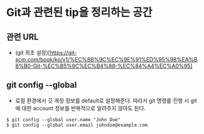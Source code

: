 # Git과 관련된 tip을 정리하는 공간

## 관련 URL
- (git 최초 설정)[https://git-scm.com/book/ko/v1/%EC%8B%9C%EC%9E%91%ED%95%98%EA%B8%B0-Git-%EC%B5%9C%EC%B4%88-%EC%84%A4%EC%A0%95]

## git config --global
- 로컬 환경에서 깃 계정 정보를 default로 설정해준다. 따라서 git 명령를 진행 시 git에 대한 account 정보를 반복적으로 알려주지 않아도 된다.

```
$ git config --global user.name "John Doe"
$ git config --global user.email johndoe@example.com
```